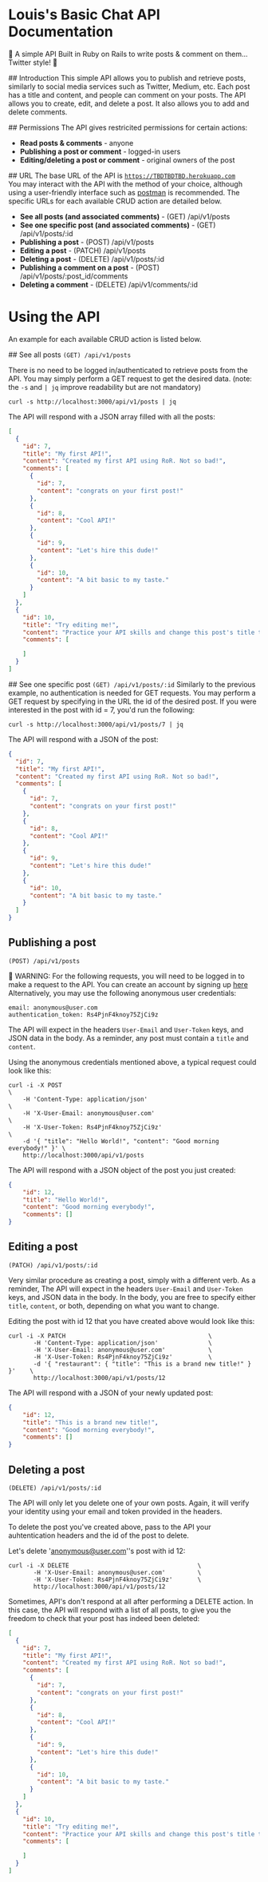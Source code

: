 # Louis's Basic Chat API Documentation

  🌻 A simple API Built in Ruby on Rails to write posts & comment on them... Twitter style! 🐥

## Introduction 
 This simple API allows you to publish and retrieve posts,
 similarly to social media services such as Twitter, Medium, etc.
 Each post has a title and content, and people can comment on your posts.
 The API allows you to create, edit, and delete a post. It also allows you to
 add and delete comments.

## Permissions
  The API gives restricited permissions for certain actions:
  * **Read posts & comments** - anyone
  * **Publishing a post or comment** - logged-in users
  * **Editing/deleting a post or comment** - original owners of the post

## URL
  The base URL of the API is [`https://TBDTBDTBD.herokuapp.com`](https://TBDTBDTBD.herokuapp.com)\
  You may interact with the API with the method of your choice,
  although using a user-friendly interface such as [postman](https://www.postman.com) is recommended.
  The specific URLs for each available CRUD action are detailed below.

  * **See all posts (and associated comments)** - (GET) /api/v1/posts
  * **See one specific post (and associated comments)** - (GET) /api/v1/posts/:id
  * **Publishing a post** - (POST) /api/v1/posts
  * **Editing a post** - (PATCH) /api/v1/posts
  * **Deleting a post** - (DELETE) /api/v1/posts/:id
  * **Publishing a comment on a post** - (POST) /api/v1/posts/:post_id/comments
  * **Deleting a comment** - (DELETE) /api/v1/comments/:id

# Using the API
An example for each available CRUD action is listed below.

## See all posts
`(GET) /api/v1/posts`

There is no need to be logged in/authenticated to retrieve posts from the API.
You may simply perform a GET request to get the desired data.
(note: the `-s` and `| jq` improve readability but are not mandatory)

```console
curl -s http://localhost:3000/api/v1/posts | jq
```

The API will respond with a JSON array filled with all the posts:
```JSON
[
  {
    "id": 7,
    "title": "My first API!",
    "content": "Created my first API using RoR. Not so bad!",
    "comments": [
      {
        "id": 7,
        "content": "congrats on your first post!"
      },
      {
        "id": 8,
        "content": "Cool API!"
      },
      {
        "id": 9,
        "content": "Let's hire this dude!"
      },
      {
        "id": 10,
        "content": "A bit basic to my taste."
      }
    ]
  },
  {
    "id": 10,
    "title": "Try editing me!",
    "content": "Practice your API skills and change this post's title to something else :)",
    "comments": [

    ]
  }
]
```

## See one specific post
`(GET) /api/v1/posts/:id`
Similarly to the previous example, no authentication is needed for GET requests.
You may perform a GET request by specifying in the URL the id of the desired post. If you were interested in the post with id = 7, you'd run the following:

```console
curl -s http://localhost:3000/api/v1/posts/7 | jq
```

The API will respond with a JSON of the post:

```JSON
{
  "id": 7,
  "title": "My first API!",
  "content": "Created my first API using RoR. Not so bad!",
  "comments": [
    {
      "id": 7,
      "content": "congrats on your first post!"
    },
    {
      "id": 8,
      "content": "Cool API!"
    },
    {
      "id": 9,
      "content": "Let's hire this dude!"
    },
    {
      "id": 10,
      "content": "A bit basic to my taste."
    }
  ]
}
```

## Publishing a post 
`(POST) /api/v1/posts`

🚨 WARNING: For the following requests, you will need to be logged in to make a request to the API.
You can create an account by signing up [here](www.TBDTBDTBD.com) \
Alternatively, you may use the following anonymous user credentials:
```
email: anonymous@user.com
authentication_token: Rs4PjnF4knoy75ZjCi9z
```

The API will expect in the headers `User-Email` and `User-Token` keys, and JSON data in the body.
As a reminder, any post must contain a `title` and `content`.

Using the anonymous credentials mentioned above, a typical request could look like this:

```console
curl -i -X POST                                                             \
    -H 'Content-Type: application/json'                                     \
    -H 'X-User-Email: anonymous@user.com'                                   \
    -H 'X-User-Token: Rs4PjnF4knoy75ZjCi9z'                                 \
    -d '{ "title": "Hello World!", "content": "Good morning everybody!" }' \
    http://localhost:3000/api/v1/posts
```

The API will respond with a JSON object of the post you just created:

```JSON
{
    "id": 12,
    "title": "Hello World!",
    "content": "Good morning everybody!",
    "comments": []
}
```

## Editing a post
`(PATCH) /api/v1/posts/:id`

Very similar procedure as creating a post, simply with a different verb.
As a reminder, The API will expect in the headers `User-Email` and `User-Token` keys, and JSON data in the body.
In the body, you are free to specify either `title`, `content`, or both, depending on what you want to change.

Editing the post with id 12 that you have created above would look like this:

```console
curl -i -X PATCH                                        \
       -H 'Content-Type: application/json'              \
       -H 'X-User-Email: anonymous@user.com'            \
       -H 'X-User-Token: Rs4PjnF4knoy75ZjCi9z'          \
       -d '{ "restaurant": { "title": "This is a brand new title!" } }'    \
       http://localhost:3000/api/v1/posts/12
```

The API will respond with a JSON of your newly updated post:

```JSON
{
    "id": 12,
    "title": "This is a brand new title!",
    "content": "Good morning everybody!",
    "comments": []
}
```

## Deleting a post
`(DELETE) /api/v1/posts/:id`

The API will only let you delete one of your own posts.
Again, it will verify your identity using your email and token provided in the headers.

To delete the post you've created above, pass to the API your auhtentication headers and the id of the post to delete.

Let's delete 'anonymous@user.com''s post with id 12:

```console
curl -i -X DELETE                                    \
       -H 'X-User-Email: anonymous@user.com'         \
       -H 'X-User-Token: Rs4PjnF4knoy75ZjCi9z'       \
       http://localhost:3000/api/v1/posts/12
```

Sometimes, API's don't respond at all after performing a DELETE action.
In this case, the API will respond with a list of all posts, to give you the freedom to check that your post has indeed been deleted:

```JSON
[
  {
    "id": 7,
    "title": "My first API!",
    "content": "Created my first API using RoR. Not so bad!",
    "comments": [
      {
        "id": 7,
        "content": "congrats on your first post!"
      },
      {
        "id": 8,
        "content": "Cool API!"
      },
      {
        "id": 9,
        "content": "Let's hire this dude!"
      },
      {
        "id": 10,
        "content": "A bit basic to my taste."
      }
    ]
  },
  {
    "id": 10,
    "title": "Try editing me!",
    "content": "Practice your API skills and change this post's title to something else :)",
    "comments": [

    ]
  }
]
```


